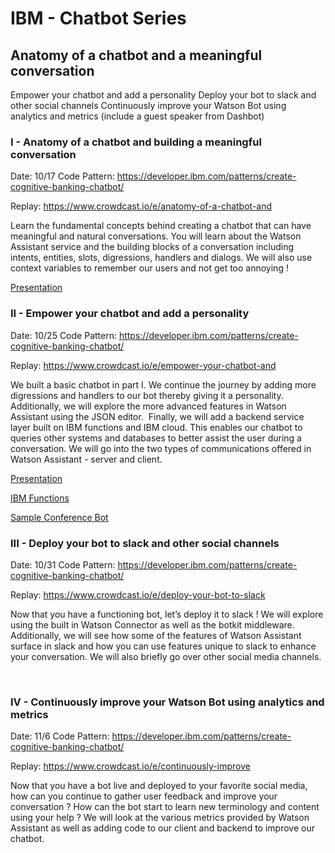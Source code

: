 # IBM - Chatbot Series

## Anatomy of a chatbot and a meaningful conversation
Empower your chatbot and add a personality
Deploy your bot to slack and other social channels
Continuously improve your Watson Bot using analytics and metrics (include a guest speaker from Dashbot)

### I - Anatomy of a chatbot and building a meaningful conversation
Date: 10/17
Code Pattern: https://developer.ibm.com/patterns/create-cognitive-banking-chatbot/

Replay: https://www.crowdcast.io/e/anatomy-of-a-chatbot-and

Learn the fundamental concepts behind creating a chatbot that can have meaningful and natural conversations. You will learn about the Watson Assistant service and the building blocks of a conversation including intents, entities, slots, digressions, handlers and dialogs. We will also use context variables to remember our users and not get too annoying !

[Presentation](assets/ibm-chatbot-I-anatomy.pdf)

### II - Empower your chatbot and add a personality
Date: 10/25
Code Pattern: https://developer.ibm.com/patterns/create-cognitive-banking-chatbot/

Replay: https://www.crowdcast.io/e/empower-your-chatbot-and

We built a basic chatbot in part I. We continue the journey by adding more digressions and handlers to our bot thereby giving it a personality. Additionally, we will explore the more advanced features in Watson Assistant using the JSON editor.  Finally, we will add a backend service layer built on IBM functions and IBM cloud. This enables our chatbot to queries other systems and databases to better assist the user during a conversation. We will go into the two types of communications offered in Watson Assistant - server and client.

[Presentation](assets/ibm-chatbot-2-empower.pdf)

[IBM Functions](assets/ibm-serverless.pdf)

[Sample Conference Bot](assets/ai-conference-bot.json)
 
 
### III - Deploy your bot to slack and other social channels
Date: 10/31
Code Pattern: https://developer.ibm.com/patterns/create-cognitive-banking-chatbot/

Replay: https://www.crowdcast.io/e/deploy-your-bot-to-slack

Now that you have a functioning bot, let’s deploy it to slack ! We will explore using the built in Watson Connector as well as the botkit middleware. Additionally, we will see how some of the features of Watson Assistant surface in slack and how you can use features unique to slack to enhance your conversation. We will also briefly go over other social media channels.

 

### IV - Continuously improve your Watson Bot using analytics and metrics 
Date: 11/6
Code Pattern: https://developer.ibm.com/patterns/create-cognitive-banking-chatbot/

Replay: https://www.crowdcast.io/e/continuously-improve

Now that you have a bot live and deployed to your favorite social media, how can you continue to gather user feedback and improve your conversation ? How can the bot start to learn new terminology and content using your help ? We will look at the various metrics provided by Watson Assistant as well as adding code to our client and backend to improve our chatbot.




